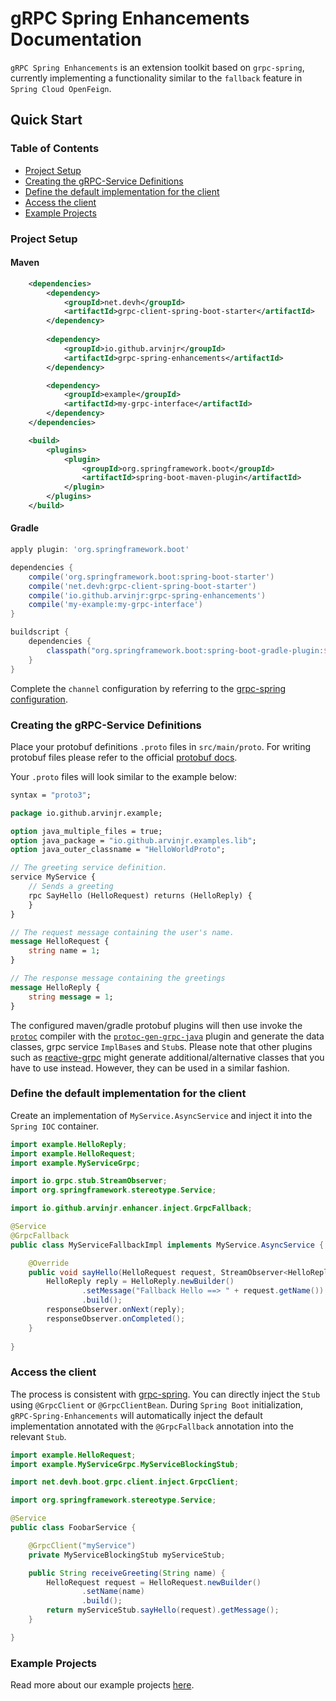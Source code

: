 # gRPC Spring Enhancements Documentation

`gRPC Spring Enhancements` is an extension toolkit based on `grpc-spring`, currently implementing a functionality similar to the `fallback` feature in `Spring Cloud OpenFeign`.

## Quick Start
### Table of Contents
- [Project Setup](#project-setup)
- [Creating the gRPC-Service Definitions](#creating-the-grpc-service-definitions)
- [Define the default implementation for the client](#define-the-default-implementation-for-the-client)
- [Access the client](#access-the-client)
- [Example Projects](#example-projects)

### Project Setup
#### Maven
```xml
    <dependencies>
        <dependency>
            <groupId>net.devh</groupId>
            <artifactId>grpc-client-spring-boot-starter</artifactId>
        </dependency>
    
        <dependency>
            <groupId>io.github.arvinjr</groupId>
            <artifactId>grpc-spring-enhancements</artifactId>
        </dependency>

        <dependency>
            <groupId>example</groupId>
            <artifactId>my-grpc-interface</artifactId>
        </dependency>
    </dependencies>

    <build>
        <plugins>
            <plugin>
                <groupId>org.springframework.boot</groupId>
                <artifactId>spring-boot-maven-plugin</artifactId>
            </plugin>
        </plugins>
    </build>
```

#### Gradle
```groovy
apply plugin: 'org.springframework.boot'

dependencies {
    compile('org.springframework.boot:spring-boot-starter')
    compile('net.devh:grpc-client-spring-boot-starter')
    compile('io.github.arvinjr:grpc-spring-enhancements')
    compile('my-example:my-grpc-interface')
}

buildscript {
    dependencies {
        classpath("org.springframework.boot:spring-boot-gradle-plugin:${springBootVersion}")
    }
}
```
Complete the `channel` configuration by referring to the [grpc-spring configuration](https://grpc-ecosystem.github.io/grpc-spring/zh-CN/client/configuration.html).

### Creating the gRPC-Service Definitions

Place your protobuf definitions `.proto` files in `src/main/proto`. For writing protobuf files please refer to the official [protobuf docs](https://developers.google.com/protocol-buffers/docs/proto3).

Your `.proto` files will look similar to the example below:
```proto
syntax = "proto3";

package io.github.arvinjr.example;

option java_multiple_files = true;
option java_package = "io.github.arvinjr.examples.lib";
option java_outer_classname = "HelloWorldProto";

// The greeting service definition.
service MyService {
    // Sends a greeting
    rpc SayHello (HelloRequest) returns (HelloReply) {
    }
}

// The request message containing the user's name.
message HelloRequest {
    string name = 1;
}

// The response message containing the greetings
message HelloReply {
    string message = 1;
}
```
The configured maven/gradle protobuf plugins will then use invoke the
[`protoc`](https://mvnrepository.com/artifact/com.google.protobuf/protoc) compiler with the
[`protoc-gen-grpc-java`](https://mvnrepository.com/artifact/io.grpc/protoc-gen-grpc-java) plugin and generate the data
classes, grpc service `ImplBase`s and `Stub`s. Please note that other plugins such as
[reactive-grpc](https://github.com/salesforce/reactive-grpc) might generate additional/alternative classes that you have
to use instead. However, they can be used in a similar fashion.

### Define the default implementation for the client
Create an implementation of `MyService.AsyncService` and inject it into the `Spring IOC` container.
```java
import example.HelloReply;
import example.HelloRequest;
import example.MyServiceGrpc;

import io.grpc.stub.StreamObserver;
import org.springframework.stereotype.Service;

import io.github.arvinjr.enhancer.inject.GrpcFallback;

@Service
@GrpcFallback
public class MyServiceFallbackImpl implements MyService.AsyncService {

	@Override
	public void sayHello(HelloRequest request, StreamObserver<HelloReply> responseObserver) {
		HelloReply reply = HelloReply.newBuilder()
				.setMessage("Fallback Hello ==> " + request.getName())
				.build();
		responseObserver.onNext(reply);
		responseObserver.onCompleted();
	}
	
}
```

### Access the client
The process is consistent with [grpc-spring](https://grpc-ecosystem.github.io/grpc-spring/zh-CN/client/getting-started.html#%E8%AE%BF%E9%97%AE%E5%AE%A2%E6%88%B7%E7%AB%AF). You can directly inject the `Stub` using `@GrpcClient` or `@GrpcClientBean`. During `Spring Boot` initialization, `gRPC-Spring-Enhancements` will automatically inject the default implementation annotated with the `@GrpcFallback` annotation into the relevant `Stub`.
```java
import example.HelloRequest;
import example.MyServiceGrpc.MyServiceBlockingStub;

import net.devh.boot.grpc.client.inject.GrpcClient;

import org.springframework.stereotype.Service;

@Service
public class FoobarService {

    @GrpcClient("myService")
    private MyServiceBlockingStub myServiceStub;

    public String receiveGreeting(String name) {
        HelloRequest request = HelloRequest.newBuilder()
                .setName(name)
                .build();
        return myServiceStub.sayHello(request).getMessage();
    }

}
```

### Example Projects
Read more about our example projects [here](https://github.com/ArvinJr/gRPC-Enhancer/tree/master/examples).
